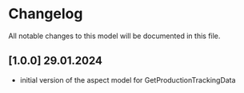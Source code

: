 # Changelog

All notable changes to this model will be documented in this file.

## [1.0.0] 29.01.2024

- initial version of the aspect model for GetProductionTrackingData
